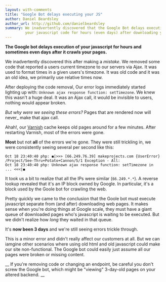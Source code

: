 ```yaml
---
layout: with-comments
title: "Google Bot delays executing your JS"
author: Daniel Beardsley
author_url: http://github.com/danielbeardsley
summary: We inadvertently discovered that the Google Bot delays execution of
         your javascript code for hours (even days) after downloading your pages.
---
```


__The Google bot delays execution of your javascript for hours and sometimes even days after it crawls your pages.__

We inadvertently discovered this after making a _mistake_.
We removed some code that reported a users current timezone to our servers via Ajax.
It was used to format times in a given users's timezone.
It was old code and it was an old idea,
we primarily use relative times now.

After deploying the code removal,
Our error logs immediately started lighting up with: 
`Unknown ajax response function: setTimezone`.
We knew this wasn't a huge deal.
It was an Ajax call, it would be invisible to users,
nothing would appear broken.

_But why were we seeing these errors?_
Pages that are rendered now will never_ make that ajax call.

Ahah!, our [Varnish](https://www.varnish-cache.org/) cache
keeps old pages around for a few minutes.
After restarting Varnish, most of the errors were gone.

__Most__ but not __all__ of the errors we're gone.
They were still trickling in,
we were consistently seeing several per second like this:

    Oct 18 23:40:40 php: ◼|>>> [66.249.76.39] makeprojects.com {UserError} /Project/See-Thru+Potato+Cannon/5/1 Exception - All:
    Oct 18 23:40:40 php: Unknown ajax response function: setTimezone in ... <<<|◼

It took us a bit to realize that all the IPs were similar (`66.249.*.*`).
A reverse lookup revealed that it's an IP block owned by Google.
In particular, it's a block used by the Goole bot for crawling the web.

Pretty quickly we came to the conclusion that the Goole bot must
execute javascript separate from (and after) downloading web pages.
It makes sense when you're doing things at Google scale,
they must have a giant queue of downloaded pages who's javascript is waiting to be executed.
But we didn't realize how _long_ they waited in that queue. 

It's __now been 3 days__ and we're still seeing errors trickle through.

This is a minor error and didn't really affect our customers at all.
But we can iamgine other scenarios where using old html and old javascript
could make our site non-functional.
The Google bot could easily just assume all our pages were broken or missing content.

__
If you're removing code or changing an endpoint, be careful you don't screw
the Google bot, which might be "viewing" 3-day-old pages on your altered
backend.
__
